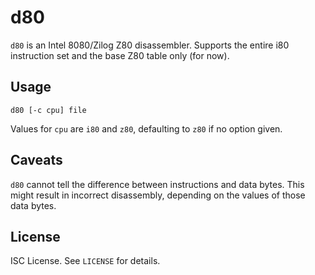 d80
===
`d80` is an Intel 8080/Zilog Z80 disassembler.
Supports the entire i80 instruction set and the base Z80 table only (for now).

Usage
-----
```
d80 [-c cpu] file
```
Values for `cpu` are `i80` and `z80`, defaulting to `z80` if no option given.

Caveats
-------
`d80` cannot tell the difference between instructions and data bytes.
This might result in incorrect disassembly, depending on the values of those
data bytes.

License
-------
ISC License. See `LICENSE` for details.
